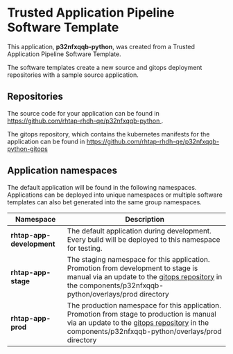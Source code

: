# Trusted Application Pipeline Software Template

This application, **p32nfxqqb-python**, was created from a Trusted Application Pipeline Software Template.

The software templates create a new source and gitops deployment repositories with a sample source application. 

## Repositories

The source code for your application can be found in [https://github.com/rhtap-rhdh-qe/p32nfxqqb-python ](https://github.com/rhtap-rhdh-qe/p32nfxqqb-python ).
 
The gitops repository, which contains the kubernetes manifests for the application can be found in 
[https://github.com/rhtap-rhdh-qe/p32nfxqqb-python-gitops ](https://github.com/rhtap-rhdh-qe/p32nfxqqb-python-gitops ) 

## Application namespaces 

The default application will be found in the following namespaces. Applications can be deployed into unique namespaces or multiple software templates can also bet generated into the same group namespaces.  

|  Namespace   |  Description   |  
| -------- | -------- |   
| **rhtap-app-development** | The default application during development. Every build will be deployed to this namespace for testing. | 
| **rhtap-app-stage** | The staging namespace for this application. Promotion from development to stage is manual via an update to the [gitops repository](https://github.com/rhtap-rhdh-qe/p32nfxqqb-python-gitops ) in the components/p32nfxqqb-python/overlays/prod directory |  
| **rhtap-app-prod** | The production namespace for this application. Promotion from stage to production is manual via an update to the [gitops repository](https://github.com/rhtap-rhdh-qe/p32nfxqqb-python-gitops ) in the components/p32nfxqqb-python/overlays/prod directory | 